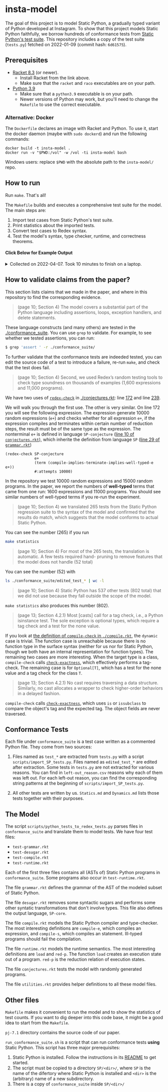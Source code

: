 # insta-model

The goal of this project is to model Static Python, a gradually typed variant
of Python developed at Instagram. To show that this project models Static
Python faithfully, we borrow hundreds of conformance tests from [Static
Python's test
suite](https://github.com/facebookincubator/cinder/blob/cinder/3.8/Lib/test/test_compiler/test_static/tests.py).
This repository includes a copy of the test suite (`tests.py`) fetched on
2022-01-09 (commit hash: `6d61575`).

## Prerequisites

- [Racket 8.3](https://download.racket-lang.org/racket-v8.3.html) (or newer).
  * Install Racket from the link above.
  * Make sure that the `racket` and `raco` executables are on your path.
- [Python 3.9](https://www.python.org/downloads/release/python-390/)
  * Make sure that a `python3.9` executable is on your path.
  * Newer versions of Python may work, but you'll need to change the `Makefile`
    to use the correct executable.

### Alternative: Docker

The `Dockerfile` declares an image with Racket and Python.
To use it, start the docker daemon (maybe with `sudo dockerd`) and run the
following commands:

```
docker build -t insta-model .
docker run -v "$PWD:/vol" -w /vol -ti insta-model bash
```

Windows users: replace `$PWD` with the absolute path to the `insta-model/` repo.


## How to run

Run `make`. That's all!

The `Makefile` builds and executes a comprehensive test suite for the model.
The main steps are:

 1. Import test cases from Static Python's test suite.
 2. Print statistics about the imported tests.
 3. Convert test cases to Redex syntax.
 4. Test the model's syntax, type checker, runtime, and correctness theorems.


#### Click Below for Example Output

<details><summary>Collected on 2022-04-07. Took 10 minutes to finish on a
laptop.</summary>

<pre>
echo "Importing tests from Static Python's test suite."
Importing tests from Static Python's test suite.
rm -f ./skipped_tests/*
rm -f ./conformance_suite/test_*
python3.9 ./scripts/import_SP_tests.py
bash scripts/stat.sh
-      537 skipped tests (from the .csv)
-      265 used tests (counting all ./conformance_suite/*test_*)
- 802 actual total (adding the previous two numbers)
-      802 expected total (counting all 'def test_' in tests.py)
echo "Translating Python files to tests of the model."
Translating Python files to tests of the model.
python3.9 ./scripts/python_tests_to_redex_tests.py > /dev/null
echo "Testing the model." && \
	echo "Testing the grammar." && \
	racket ./test-grammar.rkt && \
	echo "Testing the desugaring process." && \
	racket ./test-desugar.rkt && \
	echo "Testing the compiler and the type-checker." && \
	racket ./test-compile.rkt && \
	echo "Testing the runtime. This may take several minutes." && \
	racket ./test-runtime.rkt && \
	echo "Testing the soundness property with random programs. This will take even longer." && \
	racket ./conjectures.rkt
Testing the model.
Testing the grammar.
Testing the desugaring process.
Testing the compiler and the type-checker.
Testing the runtime. This may take several minutes.
Testing the soundness property with random programs. This will take even longer.
redex-check: /Users/ben/code/postdoc/kc/insta/insta-model/conjectures.rkt:172
no counterexamples in 10000 attempts
found 1742 well-typed expressions.
1343 of them reduce to a value of the expected type.
399 of them reduce to an error.
0 of them don't reduce to a value within the step limit.
redex-check: /Users/ben/code/postdoc/kc/insta/insta-model/conjectures.rkt:239
no counterexamples in 15000 attempts
found 1725 well-typed programs.
1701 of them terminate.
24 of them don't terminate within the step limit.
</pre>

_Note:_ the number of well-typed terms that reduce to a value may change
slightly across runs.
We conjecture that the variation is due to Redex's algorithm for generating
terms (despite the fact that
[we seed the Racket RNG](https://github.com/brownplt/insta-model/blob/main/conjectures.rkt#L8)
beforehand). We are looking into it!

</details>

## How to validate claims from the paper?

This section lists claims that we made in the paper, and where in this
repository to find the corresponding evidence.

> (page 10; Section 4) The model covers a substantial part of the Python
> language including assertions, loops, exception handlers, and delete
> statements.

These language constructs (and many others) are tested in the
[./conformance_suite](./conformance_suite). You can use `grep` to validate. For
example, to see whether we tested assertions, you can run:

```bash
$ grep 'assert ' -r ./conformance_suite/
```

To further validate that the conformance tests are indeeded tested, you can
edit the source code of a test to introduce a failure, re-run `make`, and check
that the test does fail.

> (page 10; Section 4) Second, we used Redex’s random testing tools to check
> type soundness on thousands of examples (1,600 expressions and 11,000
> programs).

We have two uses of
[`redex-check`](https://docs.racket-lang.org/redex/reference.html#%28form._%28%28lib._redex%2Freduction-semantics..rkt%29._redex-check%29%29)
in [./conjectures.rkt](./conjectures.rkt): line
[172](https://github.com/brownplt/insta-model/blob/main/conjectures.rkt#L172)
and line
[239](https://github.com/brownplt/insta-model/blob/main/conjectures.rkt#L239).

We will walk you through the first use. The other is very similar. On line 172
you will see the following expression. The expression generate 10000 random
expressions (`e+`) and checks whether for all expression `e+`, if the
expression compiles and terminates within certain number of reduction steps,
the result must be of the same type as the expression. The nonterminal `e+` is
defined in language `SP-conjecture` ([line 10 of
`conjectures.rkt`](https://github.com/brownplt/insta-model/blob/main/conjectures.rkt#L10)),
which inherite the definition from language `SP` ([line 29 of
`grammar.rkt`](https://github.com/brownplt/insta-model/blob/main/grammar.rkt#L29))

```racket
(redex-check SP-conjecture
             e+
             (term (compile-implies-terminate-implies-well-typed-e e+))
             #:attempts 10000)
```

In the repository we test 10000 random expressions and 15000 random programs.
In the paper, we report the numbers of **well-typed** terms that came from one
run: 1600 expressions and 11000 programs. You should see similar numbers of
well-typed terms if you re-run the experiment.

> (page 10; Section 4) we translated 265 tests from the Static Python
> regression suite to the syntax of the model and confirmed that the results do
> match, which suggests that the model conforms to actual Static Python.

You can see the number (265) if you run 

```bash
make statistics
```

> (page 10; Section 4) For most of the 265 tests, the translation is automatic.
> A few tests required hand- pruning to remove features that the model does not
> handle (52 total)

You can see the number (52) with 

```bash
ls ./conformance_suite/edited_test_* | wc -l
```

> (page 10; Section 4) Static Python has 537 other tests (802 total) that we
> did not use because they fall outside the scope of the model.

`make statistics` also produces this number (802).

> (page 13; Section 4.2.1) Most [casts] call for a tag check, i.e., a Python
> isinstance test. The sole exception is optional types, which require a tag
> check and a test for the none value.

If you look at [the definition of `compile-check` in
`./compile.rkt`](https://github.com/brownplt/insta-model/blob/main/compile.rkt#L1225),
the `dynamic` case is trivial. The function case is unreachable because there
is no function type in the surface syntax (neither for us nor for Static
Python, though we both have an internal representation for function types). The
remaining two cases are more interesting. When the target type is a class,
`compile-check` calls
[`check-exactness`](https://github.com/brownplt/insta-model/blob/main/compile.rkt#L1244),
which effectively performs a tag-check. The remaining case is for
`Optional[T]`, which has a test for the none value and a tag check for the
class `T`.

> (page 13; Section 4.2.1) No cast requires traversing a data structure.
> Similarly, no cast allocates a wrapper to check higher-order behaviors in a
> delayed fashion.

`compile-check` calls
[`check-exactness`](https://github.com/brownplt/insta-model/blob/main/compile.rkt#L1244),
which uses `is` or `issubclass` to compare the object's tag and the expected
tag. The object fields are never traversed.

## Conformance Tests

Each file under `conformance_suite` is a test case written as a commented
Python file. They come from two sources:

  1. Files named as `test_*` are extracted from `tests.py` with a script
     `scripts/import_SP_tests.py`. Files named as `edited_test_*` are edited
     after extraction. Some tests in `tests.py` are not extracted for various
     reasons. You can find in `left-out_reason.csv` reasons why each of them
     was left out. For each left-out reason, you can find the corresponding
     string patterns at the beginning of `scripts/import_SP_tests.py`.

  2. All other tests are written by us. `Statics.md` and `Dynamics.md` lists
     those tests together with their purposes.

## The Model

The script `scripts/python_tests_to_redex_tests.py` parses files in
`conformance_suite` and translate them to model tests. We have four test files:

- `test-grammar.rkt`
- `test-desugar.rkt`
- `test-compile.rkt`
- `test-runtime.rkt`

Each of the first three files contains all (ASTs of) Static Python programs in
`conformance_suite`. Some programs also occur in `test-runtime.rkt`.

The file `grammar.rkt` defines the grammar of the AST of the modeled subset of
Static Python.

The file `desugar.rkt` removes some syntactic sugars and performs some other
syntatic transformations that don't involve types. This file also defines the
output language, `SP-core`.

The file `compile.rkt` models the Static Python compiler and type-checker. The
most interesting definitions are `compile-e`, which compiles an expression, and
`compile-s`, which compiles an statement. Ill-typed programs should fail the
compilation.

The file `runtime.rkt` models the runtime semantics. The most interesting
definitions are `load` and `red-p`. The function `load` creates an execution
state out of a program. `red-p` is the reduction relation of execution states.

The file `conjectures.rkt` tests the model with randomly generated programs.

The file `utilities.rkt` provides helper definitions to all these model files.

## Other files

`Makefile` makes it convenient to run the model and to show the statistics of
test counts. If you want to dig deeper into this code base, it might be a good
idea to start from the `Makefile`.

`pj-7.1` directory contains the source code of our paper.

`run_conformance_suite.sh` is a script that can run conformance tests **using**
Static Python. This script has three major prerequisites:

 1. Static Python is installed. Follow the instructions in its
    [README](https://github.com/facebookincubator/cinder) to get started.
 2. The script must be copied to a directory `SP/<dir>/`, where `SP` is the
    name of the difertory where Static Python is installed and `<dir>` is the
    (arbitrary) name of a new subdirectory.
 3. There is a copy of `conformance_suite` inside `SP/<dir>/`

